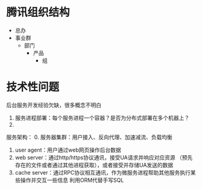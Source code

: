 # 腾讯组织结构
* 总办
* 事业群
    * 部门
        * 产品
            * 组

# 技术性问题
后台服务开发经验欠缺，很多概念不明白

1. 服务进程部署：每个服务进程一个容器？是否为分布式部署在多个机器上？
2. 

服务架构：
0. 服务器集群：用户接入、反向代理、加速减流、负载均衡
1. user agent：用户通过web网页操作后台数据
2. web server：通过http/https协议通讯，接受UA请求并响应对应资源
    （预先存在的文件或者通过其他进程获取），或者接受并存储UA发送的数据
3. cache server：通过RPC协议相互通讯，作为微服务进程帮助其他服务执行某些操作并交互一些信息
    利用ORM代替手写SQL

